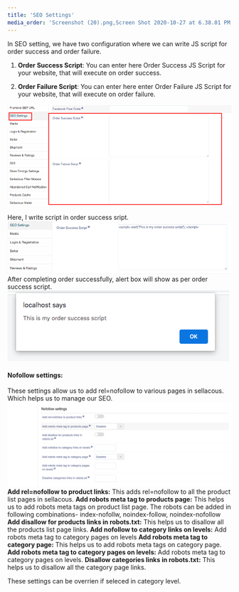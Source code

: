 ```yaml
---
title: 'SEO Settings'
media_order: 'Screenshot (20).png,Screen Shot 2020-10-27 at 6.38.01 PM.png,Screen Shot 2020-10-27 at 6.40.18 PM.png,Screenshot 2021-02-13 at 3.19.32 PM.png'
---
```


In SEO setting, we have two configuration where we can write JS script for order success and order failure.
1. **Order Success Script**: You can enter here Order Success JS Script for your website, that will execute on order success.

2. **Order Failure Script**: You can enter here enter Order Failure JS Script for your website, that will execute on order failure.

![](Screenshot%20%2820%29.png)

Here, I write script in order success sript. 
![](Screen%20Shot%202020-10-27%20at%206.40.18%20PM.png)
After completing order successfully, alert box will show as per order success script.
![](Screen%20Shot%202020-10-27%20at%206.38.01%20PM.png)

#### Nofollow settings:
These settings allow us to add rel=nofollow to various pages in sellacous. Which helps us to manage our SEO.
![](Screenshot%202021-02-13%20at%203.19.32%20PM.png)
**Add rel=nofollow to product links:**
This adds rel=nofollow to all the product list pages in sellacous.
**Add robots meta tag to products page:**
This helps us to add robots meta tags on product list page. The robots can be added in following combinations-
index-nofollw, noindex-follow, noindex-nofollow
**Add disallow for products links in robots.txt:**
This helps us to disallow all the products list page links.
**Add nofollow to category links on levels:**
Add robots meta tag to category pages on levels
**Add robots meta tag to category page:**
This helps us to add robots meta tags on category page.
**Add robots meta tag to category pages on levels:**
Add robots meta tag to category pages on levels.
**Disallow categories links in robots.txt:**
This helps us to disallow all the category page links.

These settings can be overrien if seleced in category level.
